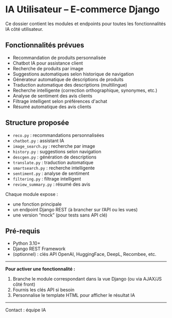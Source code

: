 # IA Utilisateur – E-commerce Django

Ce dossier contient les modules et endpoints pour toutes les fonctionnalités IA côté utilisateur.

## Fonctionnalités prévues
- Recommandation de produits personnalisée
- Chatbot IA pour assistance client
- Recherche de produits par image
- Suggestions automatiques selon historique de navigation
- Générateur automatique de descriptions de produits
- Traduction automatique des descriptions (multilingue)
- Recherche intelligente (correction orthographique, synonymes, etc.)
- Analyse de sentiment des avis clients
- Filtrage intelligent selon préférences d'achat
- Résumé automatique des avis clients

## Structure proposée
- `reco.py` : recommandations personnalisées
- `chatbot.py` : assistant IA
- `image_search.py` : recherche par image
- `history.py` : suggestions selon navigation
- `descgen.py` : génération de descriptions
- `translate.py` : traduction automatique
- `smartsearch.py` : recherche intelligente
- `sentiment.py` : analyse de sentiment
- `filtering.py` : filtrage intelligent
- `review_summary.py` : résumé des avis

Chaque module expose :
- une fonction principale
- un endpoint Django REST (à brancher sur l’API ou les vues)
- une version “mock” (pour tests sans API clé)

## Pré-requis
- Python 3.10+
- Django REST Framework
- (optionnel) : clés API OpenAI, HuggingFace, DeepL, Recombee, etc.

---

**Pour activer une fonctionnalité :**
1. Branche le module correspondant dans la vue Django (ou via AJAX/JS côté front)
2. Fournis les clés API si besoin
3. Personnalise le template HTML pour afficher le résultat IA

---

Contact : équipe IA
